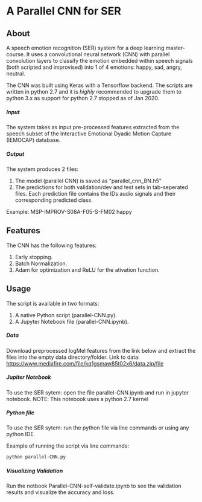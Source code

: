 #  A Parallel CNN for SER

## About
A speech emotion recognition (SER) system for a deep learning master-course. It uses a convolutional neural network (CNN) with parallel convolution layers to classify the emotion embedded within speech signals (both scripted and improvised) into 1 of 4 emotions: happy, sad, angry, neutral. 

The CNN was built using Keras with a Tensorflow backend. The scripts are written in python 2.7 and it is *highly* recommended to upgrade them to python 3.x as support for python 2.7 stopped as of Jan 2020.

##### Input
The system takes as input pre-processed features extracted from the speech subset of the Interactive Emotional Dyadic Motion Capture (IEMOCAP) database.

##### Output
The system produces 2 files:
1. The model (parallel CNN) is saved as "parallel_cnn_BN.h5"
2. The predictions for both validation/dev and test sets in tab-seperated files. Each prediction file contains the IDs audio signals and their corresponding predicted class.

Example:
MSP-IMPROV-S08A-F05-S-FM02	happy

## Features
The CNN has the following features:
1. Early stopping.
2. Batch Normalization.
3. Adam for optimization and ReLU for the ativation function.

## Usage
The script is available in two formats:
1. A native Python script (parallel-CNN.py).
2. A Jupyter Notebook file (parallel-CNN.ipynb).

##### Data
Download preprocessed logMel features from the link below and extract the files into the empty data directory/folder.
Link to data: https://www.mediafire.com/file/kq1gsmaw85t02x6/data.zip/file

##### Jupiter Notebook
To use the SER sytem: open the file parallel-CNN.ipynb and run in jupyter notebook.
NOTE: This notebook uses a python 2.7 kernel 

##### Python file
To use the SER sytem: run the python file via line commands or using any python IDE.

Example of running the script via line commands:

```bash
python parallel-CNN.py
```

##### Visualizing Validation
Run the notbook Parallel-CNN-self-validate.ipynb to see the validation results and visualize the accuracy and loss.

